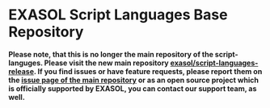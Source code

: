 # EXASOL Script Languages Base Repository

**Please note, that this is no longer the main repository of the script-languges. Please visit the new main repository [exasol/script-languages-release](https://github.com/exasol/script-languages-release). If you find issues or have feature requests, please report them on the [issue page of the main repository](https://github.com/exasol/script-languages-release/issues) or as an open source project which is officially supported by EXASOL, you can contact our support team, as well.**
